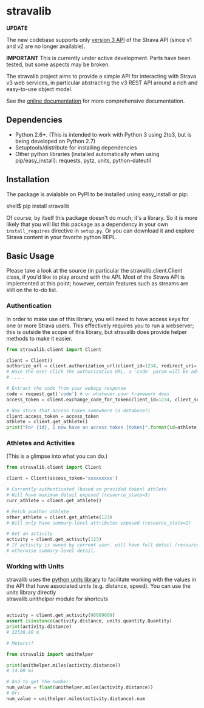# stravalib

**UPDATE**

The new codebase supports only [version 3 API](http://strava.github.io/api/) of the Strava API (since v1 and v2 are no longer available).

**IMPORTANT**
This is currently under active development.  Parts have been tested, but some aspects may be broken.

The stravalib project aims to provide a simple API for interacting with Strava v3 web services, in particular
abstracting the v3 REST API around a rich and easy-to-use object model.

See the [online documentation](http://pythonhosted.org/stravalib/) for more comprehensive documentation.

## Dependencies
 
* Python 2.6+.  (This is intended to work with Python 3 using 2to3, but is being developed on Python 2.7)
* Setuptools/distribute for installing dependencies
* Other python libraries (installed automatically when  using pip/easy_install): requests, pytz, units, python-dateutil

## Installation

The package is avialable on PyPI to be installed using easy_install or pip:
   
   shell$ pip install stravalib
   
Of course, by itself this package doesn't do much; it's a library.  So it is more likely that you will 
list this package as a dependency in your own `install_requires` directive in `setup.py`.  Or you can 
download it and explore Strava content in your favorite python REPL.

## Basic Usage

Please take a look at the source (in particular the stravalib.client.Client class, if you'd like to play around with the 
API.  Most of the Strava API is implemented at this point; however, certain features such as streams are still on the
to-do list.

### Authentication

In order to make use of this library, you will need to have access keys for one or more Strava users. This 
effectively requires you to run a webserver; this is outside the scope of this library, but stravalib does provide helper methods to make it easier.

```python
from stravalib.client import Client

client = Client()
authorize_url = client.authorization_url(client_id=1234, redirect_uri='http://localhost:8282/authorized')
# Have the user click the authorization URL, a 'code' param will be added to the redirect_uri
# .....

# Extract the code from your webapp response
code = request.get('code') # or whatever your framework does
access_token = client.exchange_code_for_token(client_id=1234, client_secret='asdf1234', code=code)

# Now store that access token somewhere (a database?)
client.access_token = access_token
athlete = client.get_athlete()
print("For {id}, I now have an access token {token}".format(id=athlete.id, token=access_token))
```

### Athletes and Activities

(This is a glimpse into what you can do.)

```python
from stravalib.client import Client

client = Client(access_token='xxxxxxxxx')

# Currently-authenticated (based on provided token) athlete
# Will have maximum detail exposed (resource_state=3)
curr_athlete = client.get_athlete()

# Fetch another athlete
other_athlete = client.get_athlete(123)
# Will only have summary-level attributes exposed (resource_state=2)

# Get an activity
activity = client.get_activity(123)
# If activity is owned by current user, will have full detail (resource_state=3)
# otherwise summary-level detail.
```

### Working with Units

stravalib uses the [python units library](https://pypi.python.org/pypi/units/) to facilitate working
with the values in the API that have associated units (e.g. distance, speed).  You can use the units library
directly  
stravalib.unithelper module for shortcuts

```python

activity = client.get_activity(96089609)
assert isinstance(activity.distance, units.quantity.Quantity)
print(activity.distance)
# 22530.80 m

# Meters!?

from stravalib import unithelper

print(unithelper.miles(activity.distance))
# 14.00 mi

# And to get the number:
num_value = float(unithelper.miles(activity.distance))
# Or: 
num_value = unithelper.miles(activity.distance).num
```
